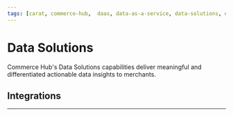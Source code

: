 ```yaml
---
tags: [carat, commerce-hub,  daas, data-as-a-service, data-solutions, enterprise, eds, enhanced-data-service, fraud, security, api-reference]
---
```


# Data Solutions

Commerce Hub's Data Solutions capabilities deliver meaningful and differentiated actionable data insights to merchants.

## Integrations

<!-- type: row -->

<!-- type: card
title: Enhanced Data Service
description: Enhanced Data Service enables sharing of relevant data between merchants and issuers outside of the authorization flow. Issuers leverage the data to make a more informed authorization decision in an attempt to improve authorization rates and reduce fraud.
link: ?path=docs/Resources/API-Documents/DaaS/Enhanced-Data-Service.md
-->

<!-- type: card
title: Returns Optimization Service
description: Helps merchants re-gain sales while reducing operational costs. The service will help merchants reduce returns in real-time at the time of purchase or return through targeted incentives for "High Returners" identified using Fiserv's data analytics.
link: ?path=docs/Resources/API-Documents/DaaS/Returns-Optimizer-Service.md
-->

<!-- type: row-end -->

---
